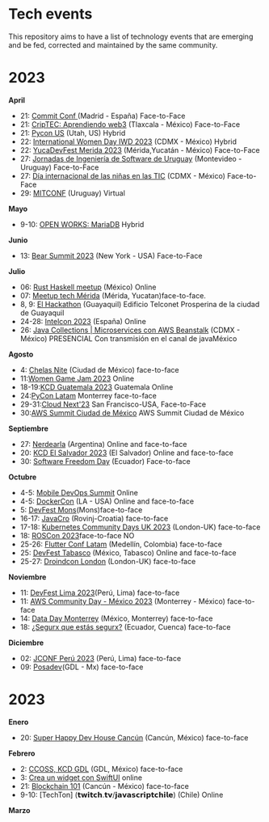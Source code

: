 # Tech events
This repository aims to have a list of technology events that are emerging and be fed, corrected and maintained by the same community.



# 2023

 **April**
 * 21: [Commit Conf ](https://2023.commit-conf.com/) (Madrid - España) Face-to-Face
 * 21: [CripTEC: Aprendiendo web3](https://www.meetup.com/blockchain-meetup-mexico-by-antisat/events/292121011/) (Tlaxcala - México) Face-to-Face
 * 21: [Pycon US](https://us.pycon.org/2023/) (Utah, US) Hybrid
 * 22: [International Women Day IWD 2023](https://womentechmakers.mx/iwdmx-2023) (CDMX - México) Hybrid
 * 22: [YucaDevFest Merida 2023](https://www.eventbrite.com/e/yucadevfest-merida-2023-tickets-607953303697) (Mérida,Yucatán - México) Face-to-Face
 * 27: [Jornadas de Ingeniería de Software de Uruguay](https://is.uy/jis-uy-2023/) (Montevideo - Uruguay) Face-to-Face
 * 27: [Día internacional de las niñas en las TIC](http://www.ideatic.mx/ninastic/) (CDMX - México) Face-to-Face
 * 29: [MITCONF](https://mujeresit.com/mitconf/) (Uruguay) Virtual

**Mayo**
* 9-10: [OPEN WORKS: MariaDB](https://openworks.mariadb.com/event/03457861-7fa6-431f-9b9d-5d65c8649d69/websitePage:50233fd3-475e-4fe2-b820-73f35fecb6ff) Hybrid


**Junio**
* 13: [Bear Summit 2023](beamsummit.org/) (New York - USA) Face-to-Face

**Julio**
* 06: [Rust Haskell meetup](https://www.meetup.com/rust-mx/events/294152158/) (México) Online
* 07: [Meetup tech Mérida](https://tally.so/r/nGKrpp) (Mérida, Yucatan)face-to-face.
* 8, 9: [El Hackathon](https://guayaquiltech.ec/hackathon/) (Guayaquil)  Edificio Telconet Prosperina de la ciudad de Guayaquil
* 24-28: [Intelcon 2023](https://www.ginseg.com/intelcon/) (España) Online
* 26: [Java Collections | Microservices con AWS Beanstalk](https://www.meetup.com/jvm-mx/events/294779897/?utm_medium=referral&utm_campaign=share-btn_savedevents_share_modal&utm_source=link) (CDMX - México) PRESENCIAL Con transmisión en el canal de javaMéxico


**Agosto**
* 4: [Chelas Nite](https://www.eventbrite.com.mx/e/chela-nite-tickets-687346410617) (Ciudad de México)  face-to-face
* 11:[Women Game Jam 2023](https://docs.google.com/forms/d/e/1FAIpQLSfZNJ1398bbDalSPnhFry4q4hXlewIjMYRBB-lTdK9Pa9VZSw/viewform) Online
* 18-19:[KCD Guatemala 2023](https://community.cncf.io/kcd-guatemala/) Guatemala Online
* 24:[PyCon Latam](https://www.pylatam.org/) Monterrey face-to-face
* 29-31:[Cloud Next'23](https://cloud.withgoogle.com/next) San Francisco-USA, Face-to-Face
* 30:[AWS Summit Ciudad de México](https://aws.amazon.com/es/events/summits/mexico-city/) AWS Summit Ciudad de México

**Septiembre**
* 27: [Nerdearla](https://nerdear.la/) (Argentina) Online and face-to-face
* 20: [KCD El Salvador 2023](https://community.cncf.io/events/details/cncf-kcd-el-salvador-presents-kcd-el-salvador-2023/) (El Salvador) Online and face-to-face
* 30: [Software Freedom Day](https://openlab.ec/SFD-2023) (Ecuador) Face-to-face

**Octubre**
* 4-5: [Mobile DevOps Summit](https://summit.bitrise.io/) Online
* 4-5: [DockerCon](https://www.dockercon.com/2023/) (LA - USA) Online and face-to-face
* 5: [DevFest Mons](https://gdg.community.dev/events/details/google-gdg-mons-presents-devfest-mons-2023/)(Mons)face-to-face
* 16-17: [JavaCro](https://2023.javacro.hr/eng) (Rovinj-Croatia) face-to-face
* 17-18: [Kubernetes Community Days UK 2023](https://community.cncf.io/events/details/cncf-kcd-uk-presents-kubernetes-community-days-uk-2023/) (London-UK) face-to-face
* 18: [ROSCon 2023](https://roscon.ros.org/2023/)face-to-face NO
* 25-26: [Flutter Conf Latam](https://flutterconflatam.dev/#/home) (Medellín, Colombia) face-to-face
* 25: [DevFest Tabasco](https://gdg.community.dev/events/details/google-gdg-villahermosa-presents-devfest-2023-tabasco/cohost-gdg-villahermosa) (México, Tabasco) Online and face-to-face
* 25-27: [Droindcon London](https://london.droidcon.com/) (London-UK) face-to-face

**Noviembre**
* 11: [DevFest Lima 2023](https://docs.google.com/forms/d/e/1FAIpQLSeEPgwG6Ii6uUUYm2m23tM7ny0wKzLJr16xb7q4GjGOZOOL4g/viewform)(Perú, Lima) face-to-face
* 11: [AWS Community Day - México 2023](https://awscommunity.mx/communityday/) (Monterrey - México) face-to-face
* 14: [Data Day Monterrey](https://sg.com.mx/dataday) (México, Monterrey) face-to-face
* 18: [¿Segurx que estás segurx?](https://openlab.ec/security-day#no-back) (Ecuador, Cuenca) face-to-face 

**Diciembre**
* 02: [JCONF Perú 2023](https://jconf.perujug.org/) (Perú, Lima) face-to-face
* 09: [Posadev](https://posadev.mx/)(GDL -  Mx) face-to-face

# 2023

**Enero**
* 20: [Super Happy Dev House Cancún](https://bit.ly/shdvcancun1) (Cancún, México) face-to-face

**Febrero**
* 2: [CCOSS, KCD GDL](https://ccoss.org/) (GDL, México) face-to-face
* 3: [Crea un widget con SwiftUI](https://gdg.community.dev/events/details/google-gdg-santa-barbara-presents-crea-un-widget-con-swiftui/) online
* 21: [Blockchain 101](https://shorturl.at/bhCVY) (Cancún - México) face-to-face
* 9-10: [TechTon] (𝘁𝘄𝗶𝘁𝗰𝗵.𝘁𝘃/𝗷𝗮𝘃𝗮𝘀𝗰𝗿𝗶𝗽𝘁𝗰𝗵𝗶𝗹𝗲) (Chile) Online

**Marzo**
